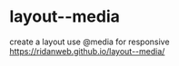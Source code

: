 # layout--media
create a layout use @media for responsive
https://ridanweb.github.io/layout--media/
